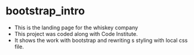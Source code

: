 # bootstrap_intro

- This is the landing page for the whiskey company
- This project was coded along with Code Institute.
- It shows the work with bootstrap and rewriting s styling with local css file.